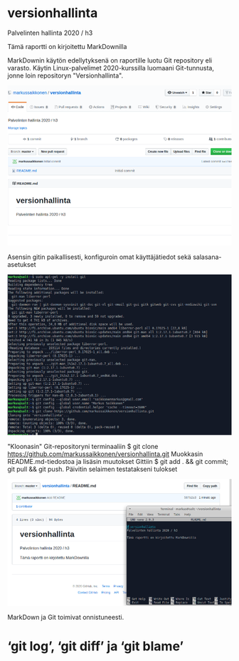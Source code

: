 # versionhallinta
Palvelinten hallinta 2020 / h3

Tämä raportti on kirjoitettu MarkDownilla

MarkDownin käytön edellytyksenä on raportille luotu Git repository eli varasto. 
Käytin Linux-palvelimet 2020-kurssilla luomaani Git-tunnusta, jonne loin repositoryn "Versionhallinta".

![image](1.png)

Asensin gitin paikallisesti, konfiguroin omat käyttäjätiedot sekä salasana-asetukset 

![image](2.png)

"Kloonasin" Git-repositoryni terminaaliin $ git clone https://github.com/markussaikkonen/versionhallinta.git 
Muokkasin README.md-tiedostoa ja lisäsin muutokset Gittiin $ git add . && git commit; git pull && git push. Päivitin selaimen testatakseni tulokset


![image](4.png)

MarkDown ja Git toimivat onnistuneesti. 

# ‘git log’, ‘git diff’ ja ‘git blame’


